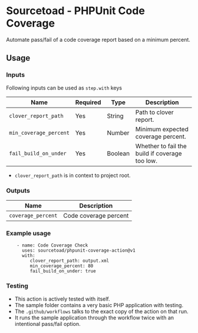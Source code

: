 # Sourcetoad - PHPUnit Code Coverage
Automate pass/fail of a code coverage report based on a minimum percent.

## Usage
### Inputs

Following inputs can be used as `step.with` keys

| Name             | Required | Type    | Description                        |
|------------------|----------|---------|------------------------------------|
| `clover_report_path` | Yes | String | Path to clover report. |
| `min_coverage_percent` | Yes | Number | Minimum expected coverage percent. |
| `fail_build_on_under` | Yes | Boolean | Whether to fail the build if coverage too low. |

 * `clover_report_path` is in context to project root.

### Outputs
| Name             | Description                  |
|------------------|------------------------------|
| `coverage_percent` | Code coverage percent |

### Example usage
```
    - name: Code Coverage Check
      uses: sourcetoad/phpunit-coverage-action@v1
      with:
         clover_report_path: output.xml
         min_coverage_percent: 80
         fail_build_on_under: true
```

### Testing

 * This action is actively tested with itself.
 * The sample folder contains a very basic PHP application with testing.
 * The `.github/workflows` talks to the exact copy of the action on that run.
 * It runs the sample application through the workflow twice with an intentional pass/fail option.
